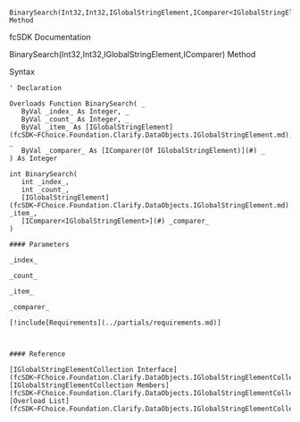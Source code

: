 ﻿     BinarySearch(Int32,Int32,IGlobalStringElement,IComparer<IGlobalStringElement>) Method                                                   

fcSDK Documentation

BinarySearch(Int32,Int32,IGlobalStringElement,IComparer<IGlobalStringElement>) Method

Syntax

```vbnet
' Declaration

Overloads Function BinarySearch( _
   ByVal _index_ As Integer, _
   ByVal _count_ As Integer, _
   ByVal _item_ As [IGlobalStringElement](fcSDK~FChoice.Foundation.Clarify.DataObjects.IGlobalStringElement.md), _
   ByVal _comparer_ As [IComparer(Of IGlobalStringElement)](#) _
) As Integer

int BinarySearch( 
   int _index_,
   int _count_,
   [IGlobalStringElement](fcSDK~FChoice.Foundation.Clarify.DataObjects.IGlobalStringElement.md) _item_,
   [IComparer<IGlobalStringElement>](#) _comparer_
)

#### Parameters

_index_

_count_

_item_

_comparer_

[!include[Requirements](../partials/requirements.md)]



#### Reference

[IGlobalStringElementCollection Interface](fcSDK~FChoice.Foundation.Clarify.DataObjects.IGlobalStringElementCollection.md)  
[IGlobalStringElementCollection Members](fcSDK~FChoice.Foundation.Clarify.DataObjects.IGlobalStringElementCollection_members.md)  
[Overload List](fcSDK~FChoice.Foundation.Clarify.DataObjects.IGlobalStringElementCollection~BinarySearch.md)